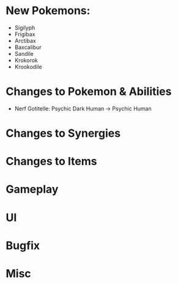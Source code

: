 # New Pokemons:

- Sigilyph
- Frigibax
- Arctibax
- Baxcalibur
- Sandile
- Krokorok
- Krookodile

# Changes to Pokemon & Abilities

- Nerf Gotitelle: Psychic Dark Human -> Psychic Human

# Changes to Synergies

# Changes to Items

# Gameplay

# UI

# Bugfix

# Misc

